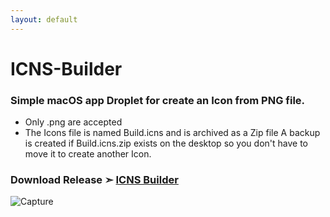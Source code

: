 ```yaml
---
layout: default
---
```


# ICNS-Builder
### Simple macOS app Droplet for create an Icon from PNG file.
- Only .png are accepted
- The Icons file is named Build.icns and is archived as a Zip file A backup is created if Build.icns.zip exists on the desktop so you don't have to move it to create another Icon.
### Download Release ➣ [ICNS Builder](https://github.com/chris1111/ICNS-Builder/releases/tag/V1)

![Capture](https://user-images.githubusercontent.com/6248794/209239524-d4871b65-e9e9-41a5-991f-805848bf842d.png)
